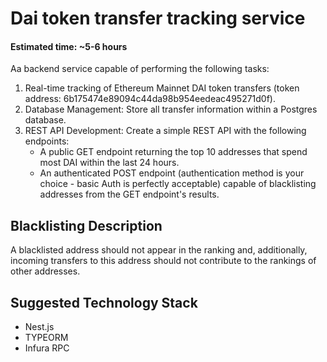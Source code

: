# Dai token transfer tracking service

#### Estimated time: ~5-6 hours

Aa backend service capable of performing the following tasks:
1. Real-time tracking of Ethereum Mainnet DAI token transfers (token address: 6b175474e89094c44da98b954eedeac495271d0f).
2. Database Management: Store all transfer information within a Postgres database.
3. REST API Development: Create a simple REST API with the following endpoints:
   * A public GET endpoint returning the top 10 addresses that spend most DAI within the last 24 hours.
   * An authenticated POST endpoint (authentication method is your choice - basic Auth is perfectly acceptable) capable of blacklisting addresses from the GET endpoint's results.

## Blacklisting Description
A blacklisted address should not appear in the ranking and, additionally, incoming transfers to this address should not contribute to the rankings of other addresses.

## Suggested Technology Stack
- Nest.js 
- TYPEORM 
- Infura RPC







